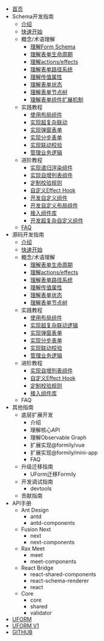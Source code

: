 - [首页](./home.tsx)
- Schema开发指南
  - [介绍](./schema-develop/introduction.md)
  - [快速开始](./schema-develop/quick-start.md)
  - 概念/术语理解
    - [理解Form Schema](./schema-develop/form-schema.md)
    - [理解表单生命周期](./schema-develop/lifecycle.md)
    - [理解actions/effects](./schema-develop/actions-effects.md)
    - [理解表单路径系统](./schema-develop/form-path.md)
    - [理解传值属性](./schema-develop/value.md)
    - [理解表单状态]()
    - [理解表单节点树](./schema-develop/form-graph.md)
    - [理解表单组件扩展机制](./schema-develop/extension.md)
  - 实践教程
    - [使用布局组件](./schema-develop/use-form-layout.md)
    - [实现超复杂联动](./schema-develop/complex-linkage.md)
    - [实现弹窗表单]()
    - [实现分步表单]()
    - [实现联动校验](./schema-develop/linkage-validate.md)
    - [管理业务逻辑](./schema-develop/manage-business.md)
  - 进阶教程
    - [实现递归渲染组件](./schema-develop/recursive-render.md)
    - [实现自增列表组件](./schema-develop/self-inc-component.md)
    - [定制校验规则](./schema-develop/custom-validation.md)
    - [自定义Effect Hook](./schema-develop/create-effect-hook.md)
    - [开发自定义组件](./schema-develop/create-field-component.md)
    - [开发自定义布局组件](./schema-develop/create-layout-component.md)
    - [接入组件库](./schema-develop/use-components.md)
    - [开发超复杂自定义组件](./schema-develop/create-complex-field-component.md)
  - [FAQ](./schema-develop/faq.md)
- 源码开发指南
  - [介绍](./jsx-develop/introduction.md)
  - [快速开始](./jsx-develop/quick-start.md)
  - 概念/术语理解
    - [理解表单生命周期]()
    - [理解actions/effects]()
    - [理解表单路径系统]()
    - [理解传值属性]()
    - [理解表单状态]()
    - [理解表单节点树]()
  - 实践教程
    - [使用布局组件]()
    - [实现超复杂联动逻辑]()
    - [实现弹窗表单]()
    - [实现分步表单]()
    - [实现联动校验]()
    - [管理业务逻辑]()
  - 进阶教程
    - [实现自增列表组件]()
    - [自定义Effect Hook]()
    - [定制校验规则]()
    - [接入组件库]()
  - FAQ
- 其他指南
  - 底层扩展开发
    - 介绍
    - 理解核心API
    - 理解Observable Graph
    - 扩展实现@formily/vue
    - 扩展实现@formily/mini-app
    - FAQ
  - 升级迁移指南
    - UForm迁移Formily
  - 开发调试指南
    - devtools
  - 贡献指南
- API手册
  - Ant Design
    - antd
    - antd-components
  - Fusion Next
    - next
    - next-components
  - Rax Meet
    - meet
    - meet-components
  - React Bridge
    - react-shared-components
    - react-schema-renderer
    - react
  - Core
    - core
    - shared
    - validator
- [UFORM](https://uformjs.org)
- [UFORM V1](https://uform-next.netlify.com)
- [GITHUB](https://github.com/alibaba/formily)